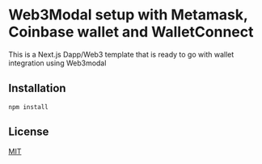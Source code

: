 # Web3Modal setup with Metamask, Coinbase wallet and WalletConnect

This is a Next.js Dapp/Web3 template that is ready to go with wallet integration using Web3modal

## Installation



```npm
npm install
```

## License
[MIT](https://choosealicense.com/licenses/mit/)
